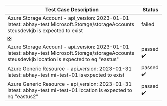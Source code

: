 | Test Case Description | Status | 
| --------------------- | ------ |
| Azure Storage Account - api_version: 2023-01-01 latest: abhay-test Microsoft.Storage/storageAccounts steusdevkjb is expected to exist | failed
  :negative_squared_cross_mark: |
| Azure Storage Account - api_version: 2023-01-01 latest: abhay-test Microsoft.Storage/storageAccounts steusdevkjb location is expected to eq "eastus" | passed :heavy_check_mark: |
| Azure Generic Resource - api_version: 2023-01-31 latest: abhay-test mi-test-01 is expected to exist | passed :heavy_check_mark: |
| Azure Generic Resource - api_version: 2023-01-31 latest: abhay-test mi-test-01 location is expected to eq "eastus2" | passed :heavy_check_mark: |
 
